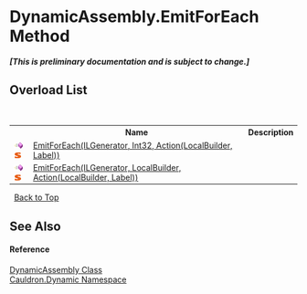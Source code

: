 # DynamicAssembly.EmitForEach Method 
 _**\[This is preliminary documentation and is subject to change.\]**_


## Overload List
&nbsp;<table><tr><th></th><th>Name</th><th>Description</th></tr><tr><td>![Public method](media/pubmethod.gif "Public method")![Static member](media/static.gif "Static member")</td><td><a href="M_Cauldron_Dynamic_DynamicAssembly_EmitForEach">EmitForEach(ILGenerator, Int32, Action(LocalBuilder, Label))</a></td><td /></tr><tr><td>![Public method](media/pubmethod.gif "Public method")![Static member](media/static.gif "Static member")</td><td><a href="M_Cauldron_Dynamic_DynamicAssembly_EmitForEach_1">EmitForEach(ILGenerator, LocalBuilder, Action(LocalBuilder, Label))</a></td><td /></tr></table>&nbsp;
<a href="#dynamicassembly.emitforeach-method">Back to Top</a>

## See Also


#### Reference
<a href="T_Cauldron_Dynamic_DynamicAssembly">DynamicAssembly Class</a><br /><a href="N_Cauldron_Dynamic">Cauldron.Dynamic Namespace</a><br />
